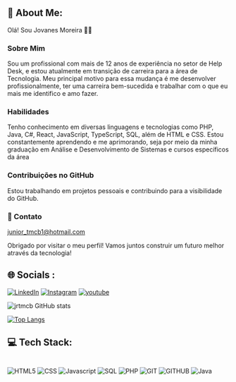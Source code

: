 ## 💫 About Me:

Olá! Sou Jovanes Moreira ✋🏾

### Sobre Mim

Sou um profissional com mais de 12 anos de experiência no setor de Help Desk, e estou atualmente em transição de carreira para a área de Tecnologia. Meu principal motivo para essa mudança é me desenvolver profissionalmente, ter uma carreira bem-sucedida e trabalhar com o que eu mais me identifico e amo fazer.

### Habilidades

Tenho conhecimento em diversas linguagens e tecnologias como PHP, Java, C#, React, JavaScript, TypeScript, SQL, além de HTML e CSS. Estou constantemente aprendendo e me aprimorando, seja por meio da minha graduação em Análise e Desenvolvimento de Sistemas e cursos específicos da área

### Contribuições no GitHub

Estou trabalhando em projetos pessoais e contribuindo para a visibilidade do GitHub.

### 📧 Contato
junior_tmcb1@hotmail.com

Obrigado por visitar o meu perfil! Vamos juntos construir um futuro melhor através da tecnologia!


## 🌐 Socials : 

[![LinkedIn](https://img.shields.io/badge/LinkedIn-0077B5?style=for-the-badge&logo=linkedin&logoColor=white)](https://www.linkedin.com/in/jovanes-moreira-9856b9181)
[![Instagram](https://img.shields.io/badge/Instagram-E4405F?style=for-the-badge&logo=instagram&logoColor=white)](https://www.instagram.com/junior.moreira_)
[![youtube](https://img.shields.io/badge/YouTube-FF0000?style=for-the-badge&logo=youtube&logoColor=white)](https://youtube.com/channel/UCsxU2nkVYieS5zUIQiV0-Uw)

![jrtmcb GitHub stats](https://github-readme-stats.vercel.app/api?username=JRTMCB&show_icons=true&theme=dracula)

[![Top Langs](https://github-readme-stats.vercel.app/api/top-langs/?username=JRTMCB)](https://github.com/anuraghazra/github-readme-stats)
## 💻 Tech Stack: 

<div style="display: inline_block"><br/>
  <img align="center" alt="HTML5" src="https://img.shields.io/badge/HTML5-E34F26?style=for-the-badge&logo=html5&logoColor=white"/>
  <img align="center" alt="CSS" src="https://img.shields.io/badge/CSS3-1572B6?style=for-the-badge&logo=css3&logoColor=white"/>
  <img align="center" alt="Javascript" src="https://img.shields.io/badge/JavaScript-323330?style=for-the-badge&logo=javascript&logoColor=F7DF1E"/>
  <img align="center" alt="SQL" src="https://img.shields.io/badge/MySQL-00000F?style=for-the-badge&logo=mysql&logoColor=white"/>
  <img align="center" alt="PHP" src="https://img.shields.io/badge/PHP-777BB4?style=for-the-badge&logo=php&logoColor=white"/>
  <img align="center" alt="GIT" src="https://img.shields.io/badge/GIT-E44C30?style=for-the-badge&logo=git&logoColor=white"/>
  <img align="center" alt="GITHUB" src="https://img.shields.io/badge/GitHub-100000?style=for-the-badge&logo=github&logoColor=white"/>
  <img align="center" alt="Java" src="https://img.shields.io/badge/Java-ED8B00?style=for-the-badge&logo=openjdk&logoColor=white"/>
</div>
